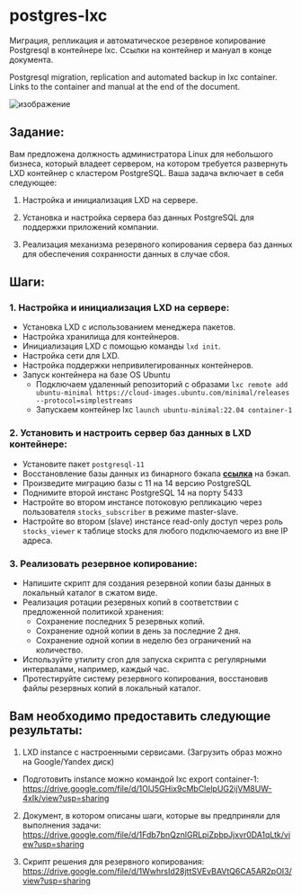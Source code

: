 # postgres-lxc

Миграция, репликация и автоматическое резервное копирование Postgresql в контейнере lxc. Ссылки на контейнер и мануал в конце документа.

Postgresql migration, replication and automated backup in lxc container. Links to the container and manual at the end of the document.

![изображение](https://github.com/cloaksocks/postgres-lxc/assets/157986562/7206f2f7-7aeb-41d5-b76d-d02a413f46fc)


## Задание:

Вам предложена должность администратора Linux для небольшого бизнеса, который владеет сервером, на котором требуется развернуть LXD контейнер с кластером PostgreSQL. Ваша задача включает в себя следующее:
1. Настройка и инициализация LXD на сервере.
    
2. Установка и настройка сервера баз данных PostgreSQL для поддержки приложений компании.
    
3. Реализация механизма резервного копирования сервера баз данных для обеспечения сохранности данных в случае сбоя.
    

## Шаги:

### 1. Настройка и инициализация LXD на сервере:
- Установка LXD с использованием менеджера пакетов.
- Настройка хранилища для контейнеров.
- Инициализация LXD с помощью команды ```lxd init```.
- Настройка сети для LXD.
- Настройка поддержки непривилегированных контейнеров.
- Запуск контейнера на базе OS Ubuntu
  - Подключаем удаленный репозиторий с образами ```lxc remote add ubuntu-minimal https://cloud-images.ubuntu.com/minimal/releases --protocol=simplestreams```
  - Запускаем контейнер lxc ```launch ubuntu-minimal:22.04 container-1```
### 2. Установить и настроить сервер баз данных в LXD контейнере:
- Установите пакет ```postgresql-11```
- Восстановление базы данных из бинарного бэкапа [**ссылка**](https://disk.yandex.ru/d/tN42CjNOmlZTsg) на бэкап.
- Произведите миграцию базы с 11 на 14 версию PostgreSQL
- Поднимите второй инстанс PostgreSQL 14 на порту 5433
- Настройте во втором инстансе потоковую репликацию через пользователя ```stocks_subscriber``` в режиме master-slave.
- Настройте во втором (slave) инстансе read-only доступ через роль ```stocks_viewer``` к таблице stocks для любого подключаемого из вне IP адреса.
### 3. Реализовать резервное копирование:
- Напишите скрипт для создания резервной копии базы данных в локальный каталог в сжатом виде.
- Реализация ротации резервных копий в соответствии с предложенной политикой хранения:
  -  Сохранение последних 5 резервных копий.
  -  Сохранение одной копии в день за последние 2 дня.
  -  Сохранение одной копии в неделю без ограничений на количество.
- Используйте утилиту cron для запуска скрипта с регулярными интервалами, например, каждый час.
- Протестируйте систему резервного копирования, восстановив файлы резервных копий в локальный каталог.


## Вам необходимо предоставить следующие результаты:

1. LXD instance с настроенными сервисами. (Загрузить образ можно на Google/Yandex диск)
- Подготовить instance можно командой lxc export container-1:
https://drive.google.com/file/d/1OlJ5GHix9cMbClelpUG2ijVM8UW-4xIk/view?usp=sharing

2. Документ, в котором описаны шаги, которые вы предприняли для выполнения задачи:
https://drive.google.com/file/d/1Fdb7bnQznlGRLpiZpbpJjxvr0DA1qLtk/view?usp=sharing

4. Скрипт решения для резервного копирования:
https://drive.google.com/file/d/1WwhrsId28jttSVEvBAVtQ6CA5AR2pOI3/view?usp=sharing
